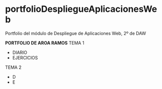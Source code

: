# portfolioDespliegueAplicacionesWeb
Portfolio del módulo de Despliegue de Aplicaciones Web, 2º de DAW

**PORTFOLIO DE AROA RAMOS**
TEMA 1
* DIARIO
* EJERCICIOS

TEMA 2
* D
* E
